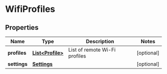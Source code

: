 

# WifiProfiles


## Properties

| Name | Type | Description | Notes |
|------------ | ------------- | ------------- | -------------|
|**profiles** | [**List&lt;Profile&gt;**](Profile.md) | List of remote Wi-Fi profiles |  [optional] |
|**settings** | [**Settings**](Settings.md) |  |  [optional] |



